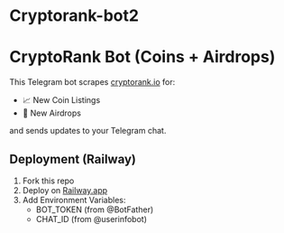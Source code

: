# Cryptorank-bot2
  # CryptoRank Bot (Coins + Airdrops)

  This Telegram bot scrapes [cryptorank.io](https://cryptorank.io) for:
  - 📈 New Coin Listings
  - 🎁 New Airdrops

  and sends updates to your Telegram chat.

  ## Deployment (Railway)
  1. Fork this repo
  2. Deploy on [Railway.app](https://railway.app/)
  3. Add Environment Variables:
     - BOT_TOKEN (from @BotFather)
     - CHAT_ID (from @userinfobot)
